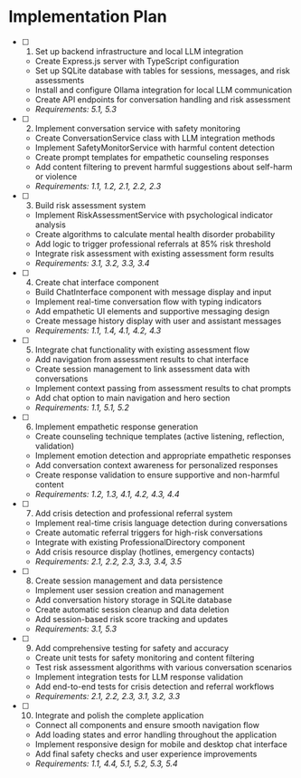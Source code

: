 # Implementation Plan

- [ ] 1. Set up backend infrastructure and local LLM integration
  - Create Express.js server with TypeScript configuration
  - Set up SQLite database with tables for sessions, messages, and risk assessments
  - Install and configure Ollama integration for local LLM communication
  - Create API endpoints for conversation handling and risk assessment
  - _Requirements: 5.1, 5.3_

- [ ] 2. Implement conversation service with safety monitoring
  - Create ConversationService class with LLM integration methods
  - Implement SafetyMonitorService with harmful content detection
  - Create prompt templates for empathetic counseling responses
  - Add content filtering to prevent harmful suggestions about self-harm or violence
  - _Requirements: 1.1, 1.2, 2.1, 2.2, 2.3_

- [ ] 3. Build risk assessment system
  - Implement RiskAssessmentService with psychological indicator analysis
  - Create algorithms to calculate mental health disorder probability
  - Add logic to trigger professional referrals at 85% risk threshold
  - Integrate risk assessment with existing assessment form results
  - _Requirements: 3.1, 3.2, 3.3, 3.4_

- [ ] 4. Create chat interface component
  - Build ChatInterface component with message display and input
  - Implement real-time conversation flow with typing indicators
  - Add empathetic UI elements and supportive messaging design
  - Create message history display with user and assistant messages
  - _Requirements: 1.1, 1.4, 4.1, 4.2, 4.3_

- [ ] 5. Integrate chat functionality with existing assessment flow
  - Add navigation from assessment results to chat interface
  - Create session management to link assessment data with conversations
  - Implement context passing from assessment results to chat prompts
  - Add chat option to main navigation and hero section
  - _Requirements: 1.1, 5.1, 5.2_

- [ ] 6. Implement empathetic response generation
  - Create counseling technique templates (active listening, reflection, validation)
  - Implement emotion detection and appropriate empathetic responses
  - Add conversation context awareness for personalized responses
  - Create response validation to ensure supportive and non-harmful content
  - _Requirements: 1.2, 1.3, 4.1, 4.2, 4.3, 4.4_

- [ ] 7. Add crisis detection and professional referral system
  - Implement real-time crisis language detection during conversations
  - Create automatic referral triggers for high-risk conversations
  - Integrate with existing ProfessionalDirectory component
  - Add crisis resource display (hotlines, emergency contacts)
  - _Requirements: 2.1, 2.2, 2.3, 3.3, 3.4, 3.5_

- [ ] 8. Create session management and data persistence
  - Implement user session creation and management
  - Add conversation history storage in SQLite database
  - Create automatic session cleanup and data deletion
  - Add session-based risk score tracking and updates
  - _Requirements: 3.1, 5.3_

- [ ] 9. Add comprehensive testing for safety and accuracy
  - Create unit tests for safety monitoring and content filtering
  - Test risk assessment algorithms with various conversation scenarios
  - Implement integration tests for LLM response validation
  - Add end-to-end tests for crisis detection and referral workflows
  - _Requirements: 2.1, 2.2, 2.3, 3.1, 3.2, 3.3_

- [ ] 10. Integrate and polish the complete application
  - Connect all components and ensure smooth navigation flow
  - Add loading states and error handling throughout the application
  - Implement responsive design for mobile and desktop chat interface
  - Add final safety checks and user experience improvements
  - _Requirements: 1.1, 4.4, 5.1, 5.2, 5.3, 5.4_